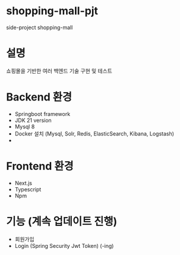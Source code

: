 # shopping-mall-pjt
side-project shopping-mall

# 설명
쇼핑몰을 기반한 여러 백엔드 기술 구현 및 테스트

# Backend 환경
- Springboot framework
- JDK 21 version
- Mysql 8
- Docker 설치 (Mysql, Solr, Redis, ElasticSearch, Kibana, Logstash)
- 
# Frontend 환경
- Next.js
- Typescript
- Npm

# 기능 (계속 업데이트 진행)
- 회원가입
- Login (Spring Security Jwt Token) (-ing)
